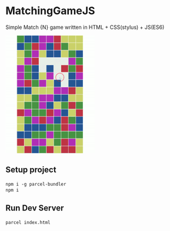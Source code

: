 # MatchingGameJS
Simple Match {N} game written in HTML + CSS(stylus) + JS(ES6)

![](matching-game-js.gif)

## Setup project
```shell
npm i -g parcel-bundler
npm i
```

## Run Dev Server
```shell
parcel index.html
```
